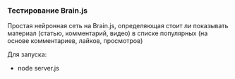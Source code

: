 ### Тестирование Brain.js

Простая нейронная сеть на Brain.js, определяющая стоит ли показывать материал (статью, комментарий, видео) в списке популярных (на основе комментариев, лайков, просмотров)

Для запуска:
- node server.js